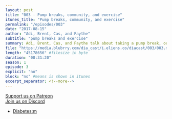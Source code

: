 ```yaml
---
layout: post
title: "003 - Pump breaks, community, and exercise"
itunes_title: "Pump breaks, community, and exercise"
permalink: "/episodes/003"
date: "2017-08-15"
author: "Adi, Brent, Cas, and Faythe"
subtitle: "pump breaks and exercise"
summary: Adi, Brent, Cas, and Faythe talk about taking a pump break, our awesome community, and dealing with exercise.
file: "https://media.blubrry.com/dia_cast/i.eliens.co/diacast/003/003.mp3"
length: "45178656" #filesize in byte
duration: "00:31:20"
season: 1
episode: 3
explicit: "no"
block: "no" #means is shown in itunes
excerpt_separator: <!--more-->
---
```


[Support us on Patreon](https://patreon.com/diacast)  
[Join us on Discord](https://discord.gg/diabetes)

* [Diabetes:m](https://www.diabetes-m.com/)
